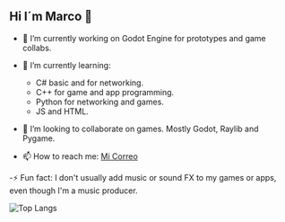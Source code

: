 ## Hi I´m Marco 👋

- 🔭 I’m currently working on Godot Engine for prototypes and game collabs.
- 🌱 I’m currently learning:
    - C# basic and for networking.
    - C++ for game and app programming.
    - Python for networking and games.
    - JS and HTML.

- 👯 I’m looking to collaborate on games. Mostly Godot, Raylib and Pygame.

- 📫 How to reach me: [Mi Correo](mailto:marco.moscoso.ac@gmail.com)

-⚡ Fun fact: I don't usually add music or sound FX to my games or apps, even though I'm a music producer.

![Top Langs](https://github-readme-stats.vercel.app/api/top-langs/?username=marcotriesdev&layout=compact)
<!--
**marcotriesdev/marcotriesdev** is a ✨ _special_ ✨ repository because its `README.md` (this file) appears on your GitHub profile.

Here are some ideas to get you started:


- 🌱 I’m currently learning ...

- 🤔 I’m looking for help with ...
- 💬 Ask me about ...

- 😄 Pronouns: ...
- ⚡ Fun fact: ...
-->
